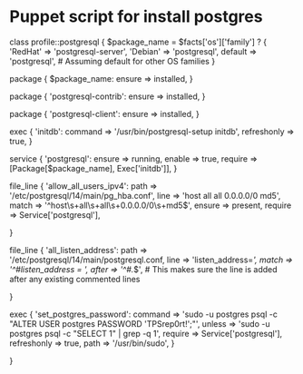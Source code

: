 # Puppet script for install postgres
class profile::postgresql  {
  $package_name = $facts['os']['family'] ? {
    'RedHat' => 'postgresql-server',
    'Debian' => 'postgresql',
    default  => 'postgresql', # Assuming default for other OS families
  }

  package { $package_name:
    ensure => installed,
  }

  package { 'postgresql-contrib':
    ensure => installed,
  }

  package { 'postgresql-client':
    ensure => installed,
  }

  exec { 'initdb':
    command     => '/usr/bin/postgresql-setup initdb',
    refreshonly => true,
  }

  service { 'postgresql':
    ensure  => running,
    enable  => true,
    require => [Package[$package_name], Exec['initdb']],
  }

  file_line { 'allow_all_users_ipv4':
    path    => '/etc/postgresql/14/main/pg_hba.conf',
    line    => 'host    all             all             0.0.0.0/0            md5',
    match   => '^host\s+all\s+all\s+0\.0\.0\.0/0\s+md5$',
    ensure  => present,
    require => Service['postgresql'],

  }

  file_line { 'all_listen_address':
  path    => '/etc/postgresql/14/main/postgresql.conf,
  line    => 'listen_address=*',
  match   => '^#listen_address = ',
  after   => '^#.*$', # This makes sure the line is added after any existing commented lines

  }



  exec { 'set_postgres_password':
    command => 'sudo -u postgres psql -c "ALTER USER postgres PASSWORD \'TPSrep0rt!\';"',
    unless  => 'sudo -u postgres psql -c "SELECT 1" | grep -q 1',
    require => Service['postgresql'],
    refreshonly => true,
    path => '/usr/bin/sudo',
  }

 }
